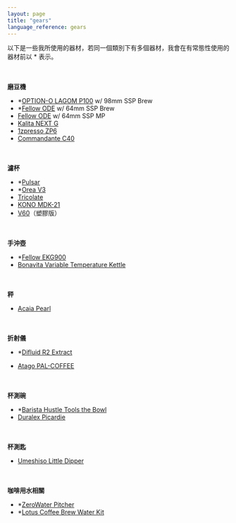 ```yaml
---
layout: page
title: "gears"
language_reference: gears
---
```


以下是一些我所使用的器材，若同一個類別下有多個器材，我會在有常態性使用的器材前以 * 表示。

#### 磨豆機

-   *[OPTION-O LAGOM P100](https://www.option-o.com/shop/lagom-p100) w/ 98mm SSP Brew
-   *[Fellow ODE](https://fellowproducts.com/products/ode-brew-grinder-gen-2) w/ 64mm SSP Brew
-   [Fellow ODE](https://fellowproducts.com/products/ode-brew-grinder-gen-2) w/ 64mm SSP MP
-   [Kalita NEXT G](https://www.kalita.co.jp/products/nextg.php)
-   [1zpresso ZP6](https://1zpresso.com/zp6-%E7%89%B9%E4%BB%95%E7%89%88/)
-   [Commandante C40](https://www.comandantegrinder.com/)

#### 濾杯

-   *[Pulsar](https://nextlevelbrewer.com/pulsar-brewer/)
-   *[Orea V3](https://www.orea.uk/orea-brewer-v3)
-   [Tricolate](https://tricolate.com/)
-   [KONO MDK-21](https://coffee-syphon.co.jp/meimon_filter/)
-   [V60](https://www.hario.com/v60/v60series.html)（塑膠版）

#### 手沖壺

-   *[Fellow EKG900](https://fellowproducts.com/products/stagg-ekg-electric-pour-over-kettle)
-   [Bonavita Variable Temperature Kettle](https://bonavita.co/products/1-0l-variable-temperature-kettle)

#### 秤

-   [Acaia Pearl](https://acaia.co/products/pearl)

#### 折射儀

-   *[Difluid R2 Extract](https://digitizefluid.com/collections/new-releae/products/r2-extract)

-   [Atago PAL-COFFEE](https://www.atago.net/zh_tw/products-pal-top.php)

#### 杯測碗

-   *[Barista Hustle Tools the Bowl](https://baristahustletools.com/the-bowls)
-   [Duralex Picardie](https://www.duralex.com.tw/collections/picardie)

#### 杯測匙

-   [Umeshiso Little Dipper](https://www.umeshiso.com/product/little-dipper/)

#### 咖啡用水相關

-   *[ZeroWater Pitcher](https://zerowater.com/products/10-cup-rp-water-filter-pitcher)
-   *[Lotus Coffee Brew Water Kit](https://lotuscoffeeproducts.com/products/lotus-water-1)

<style>
  html {
    --spacing-spacing-1: .25rem;
    --spacing-spacing-2: .5rem;
    --spacing-spacing-3: .5rem;
    --spacing-spacing-4: 1rem;
    --spacing-spacing-5: 1.5rem;
    --spacing-spacing-6: 2.25rem;
    --spacing-spacing-7: 4.5rem;
    --spacing-spacing-8: 5.25rem;
    --spacing-spacing-9: 9rem;
    --spacing-spacing-10: 11.25rem;
    --spacing-spacing-11: 11.25rem;
  }

  @media (min-width: 768px) {
    html {
      --spacing-spacing-5: 2.25rem;
      --spacing-spacing-6: 3rem;
      --spacing-spacing-7: 5.25rem;
      --spacing-spacing-8: 7rem;
      --spacing-spacing-9: 10rem;
      --spacing-spacing-10: 12.5rem;
      --spacing-spacing-11: 12.5rem;
    }
  }

  h4 {
    margin-top: var(--spacing-spacing-6);
    margin-bottom: var(--spacing-spacing-3);
  }

  h5 {
    margin-top: var(--spacing-spacing-5);
    margin-bottom: var(--spacing-spacing-2);
  }
</style>
